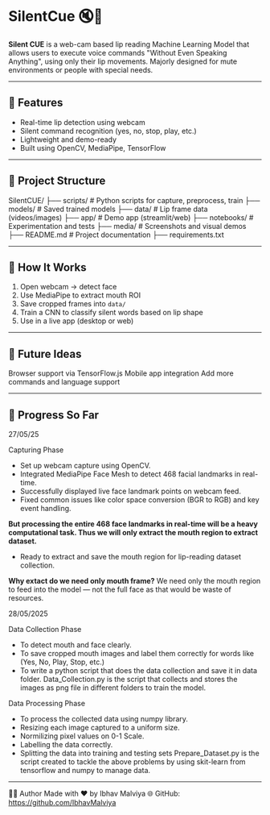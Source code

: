 # SilentCue 🔇🧠

**Silent CUE** is a web-cam based lip reading Machine Learning Model that allows users to execute voice commands "Without Even Speaking Anything", using only their lip movements. Majorly designed for mute environments or people with special needs.

---

## 🚀 Features

- Real-time lip detection using webcam
- Silent command recognition (yes, no, stop, play, etc.)
- Lightweight and demo-ready
- Built using OpenCV, MediaPipe, TensorFlow

---

## 📁 Project Structure
SilentCUE/
├── scripts/ # Python scripts for capture, preprocess, train
├── models/ # Saved trained models
├── data/ # Lip frame data (videos/images)
├── app/ # Demo app (streamlit/web)
├── notebooks/ # Experimentation and tests
├── media/ # Screenshots and visual demos
├── README.md # Project documentation
├── requirements.txt


---

## 🧠 How It Works

1. Open webcam → detect face
2. Use MediaPipe to extract mouth ROI
3. Save cropped frames into `data/`
4. Train a CNN to classify silent words based on lip shape
5. Use in a live app (desktop or web)

---


## 🔮 Future Ideas
Browser support via TensorFlow.js
Mobile app integration
Add more commands and language support

---
## 🚧 Progress So Far

27/05/25 

Capturing Phase
- Set up webcam capture using OpenCV.
- Integrated MediaPipe Face Mesh to detect 468 facial landmarks in real-time.
- Successfully displayed live face landmark points on webcam feed.
- Fixed common issues like color space conversion (BGR to RGB) and key event handling.

**But processing the entire 468 face landmarks in real-time will be a heavy computational task. Thus we will only extract the mouth region to extract dataset.**
- Ready to extract and save the mouth region for lip-reading dataset collection.

**Why extact do we need only mouth frame?**
We need only the mouth region to feed into the model — not the full face as that would be waste of resources.

28/05/2025

Data Collection Phase
- To detect mouth and face clearly.
- To save cropped mouth images and label them correctly for words like (Yes, No, Play, Stop, etc.)
- To write a python script that does the data collection and save it in data folder.
Data_Collection.py is the script that collects and stores the images as png file in different folders to train the model.


Data Processing Phase
- To process the collected data using numpy library.
- Resizing each image captured to a uniform size.
- Normilizing pixel values on 0-1 Scale.
- Labelling the data correctly.
- Splitting the data into training and testing sets
Prepare_Dataset.py is the script created to tackle the above problems by using skit-learn from tensorflow and numpy to manage data.
---


🧑‍💻 Author
Made with ❤️ by Ibhav Malviya
🌐 GitHub: https://github.com/IbhavMalviya

